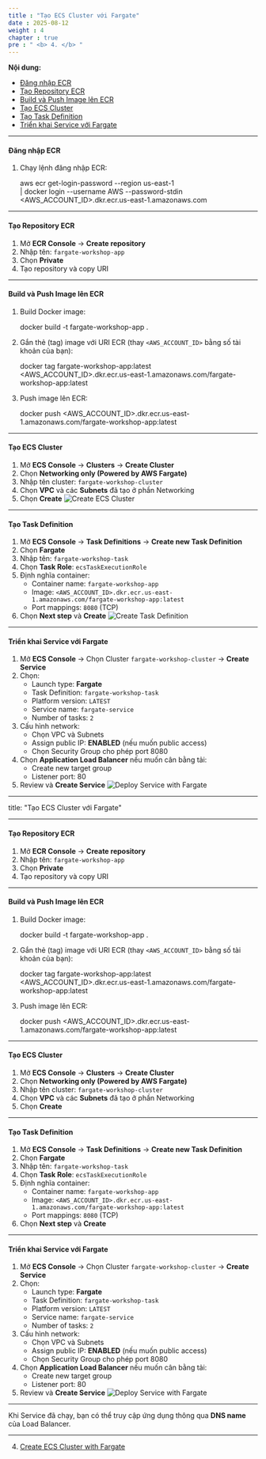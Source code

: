 ```yaml
---
title : "Tạo ECS Cluster với Fargate"
date : 2025-08-12
weight : 4
chapter : true
pre : " <b> 4. </b> "
---
```


**Nội dung:**
- [Đăng nhập ECR](#đăng-nhập-ecr)
- [Tạo Repository ECR](#tạo-repository-ecr)
- [Build và Push Image lên ECR](#build-và-push-image-lên-ecr)
- [Tạo ECS Cluster](#tạo-ecs-cluster)
- [Tạo Task Definition](#tạo-task-definition)
- [Triển khai Service với Fargate](#triển-khai-service-với-fargate)

---

#### Đăng nhập ECR

1. Chạy lệnh đăng nhập ECR:

    aws ecr get-login-password --region us-east-1 \
    | docker login --username AWS --password-stdin <AWS_ACCOUNT_ID>.dkr.ecr.us-east-1.amazonaws.com

---

#### Tạo Repository ECR

1. Mở **ECR Console** → **Create repository**  
2. Nhập tên: `fargate-workshop-app`  
3. Chọn **Private**  
4. Tạo repository và copy URI

---

#### Build và Push Image lên ECR

1. Build Docker image:

    docker build -t fargate-workshop-app .

2. Gắn thẻ (tag) image với URI ECR (thay `<AWS_ACCOUNT_ID>` bằng số tài khoản của bạn):

    docker tag fargate-workshop-app:latest <AWS_ACCOUNT_ID>.dkr.ecr.us-east-1.amazonaws.com/fargate-workshop-app:latest

3. Push image lên ECR:

    docker push <AWS_ACCOUNT_ID>.dkr.ecr.us-east-1.amazonaws.com/fargate-workshop-app:latest

---

#### Tạo ECS Cluster

1. Mở **ECS Console** → **Clusters** → **Create Cluster**  
2. Chọn **Networking only (Powered by AWS Fargate)**  
3. Nhập tên cluster: `fargate-workshop-cluster`  
4. Chọn **VPC** và các **Subnets** đã tạo ở phần Networking  
5. Chọn **Create**
![Create ECS Cluster](images/04/01.png)
---

#### Tạo Task Definition

1. Mở **ECS Console** → **Task Definitions** → **Create new Task Definition**  
2. Chọn **Fargate**  
3. Nhập tên: `fargate-workshop-task`  
4. Chọn **Task Role**: `ecsTaskExecutionRole`  
5. Định nghĩa container:
   - Container name: `fargate-workshop-app`
   - Image: `<AWS_ACCOUNT_ID>.dkr.ecr.us-east-1.amazonaws.com/fargate-workshop-app:latest`
   - Port mappings: `8080` (TCP)
6. Chọn **Next step** và **Create**
![Create Task Definition](images/04/02.png)
---

#### Triển khai Service với Fargate

1. Mở **ECS Console** → Chọn Cluster `fargate-workshop-cluster` → **Create Service**  
2. Chọn:
   - Launch type: **Fargate**
   - Task Definition: `fargate-workshop-task`
   - Platform version: `LATEST`
   - Service name: `fargate-service`
   - Number of tasks: `2`
3. Cấu hình network:
   - Chọn VPC và Subnets
   - Assign public IP: **ENABLED** (nếu muốn public access)
   - Chọn Security Group cho phép port 8080
4. Chọn **Application Load Balancer** nếu muốn cân bằng tải:
   - Create new target group
   - Listener port: 80
5. Review và **Create Service**
![Deploy Service with Fargate](images/04/03.png)
---

title: "Tạo ECS Cluster với Fargate"


---

#### Tạo Repository ECR

1. Mở **ECR Console** → **Create repository**  
2. Nhập tên: `fargate-workshop-app`  
3. Chọn **Private**  
4. Tạo repository và copy URI

---

#### Build và Push Image lên ECR

1. Build Docker image:

    docker build -t fargate-workshop-app .

2. Gắn thẻ (tag) image với URI ECR (thay `<AWS_ACCOUNT_ID>` bằng số tài khoản của bạn):

    docker tag fargate-workshop-app:latest <AWS_ACCOUNT_ID>.dkr.ecr.us-east-1.amazonaws.com/fargate-workshop-app:latest

3. Push image lên ECR:

    docker push <AWS_ACCOUNT_ID>.dkr.ecr.us-east-1.amazonaws.com/fargate-workshop-app:latest

---

#### Tạo ECS Cluster

1. Mở **ECS Console** → **Clusters** → **Create Cluster**  
2. Chọn **Networking only (Powered by AWS Fargate)**  
3. Nhập tên cluster: `fargate-workshop-cluster`  
4. Chọn **VPC** và các **Subnets** đã tạo ở phần Networking  
5. Chọn **Create**

---

#### Tạo Task Definition

1. Mở **ECS Console** → **Task Definitions** → **Create new Task Definition**  
2. Chọn **Fargate**  
3. Nhập tên: `fargate-workshop-task`  
4. Chọn **Task Role**: `ecsTaskExecutionRole`  
5. Định nghĩa container:
   - Container name: `fargate-workshop-app`
   - Image: `<AWS_ACCOUNT_ID>.dkr.ecr.us-east-1.amazonaws.com/fargate-workshop-app:latest`
   - Port mappings: `8080` (TCP)
6. Chọn **Next step** và **Create**

---

#### Triển khai Service với Fargate

1. Mở **ECS Console** → Chọn Cluster `fargate-workshop-cluster` → **Create Service**  
2. Chọn:
   - Launch type: **Fargate**
   - Task Definition: `fargate-workshop-task`
   - Platform version: `LATEST`
   - Service name: `fargate-service`
   - Number of tasks: `2`
3. Cấu hình network:
   - Chọn VPC và Subnets
   - Assign public IP: **ENABLED** (nếu muốn public access)
   - Chọn Security Group cho phép port 8080
4. Chọn **Application Load Balancer** nếu muốn cân bằng tải:
   - Create new target group
   - Listener port: 80
5. Review và **Create Service**
![Deploy Service with Fargate](images/04/03.png)
---

Khi Service đã chạy, bạn có thể truy cập ứng dụng thông qua **DNS name** của Load Balancer.

---

4. [Create ECS Cluster with Fargate](4-create-ecs-cluster-with-fargate/)

